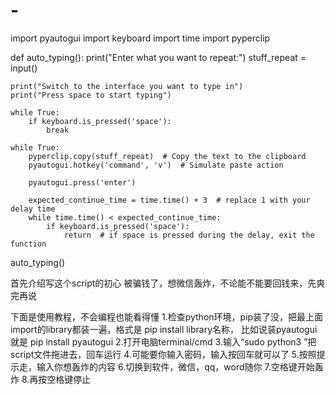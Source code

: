 # -
import pyautogui
import keyboard
import time
import pyperclip

def auto_typing():
    print("Enter what you want to repeat:")
    stuff_repeat = input()

    print("Switch to the interface you want to type in")
    print("Press space to start typing")

    while True:
        if keyboard.is_pressed('space'):
            break
    
    while True:
        pyperclip.copy(stuff_repeat)  # Copy the text to the clipboard
        pyautogui.hotkey('command', 'v')  # Simulate paste action

        pyautogui.press('enter')

        expected_continue_time = time.time() + 3  # replace 1 with your delay time
        while time.time() < expected_continue_time:
            if keyboard.is_pressed('space'):
                return  # if space is pressed during the delay, exit the function
                

auto_typing()


首先介绍写这个script的初心
被骗钱了，想微信轰炸，不论能不能要回钱来，先爽完再说

下面是使用教程，不会编程也能看得懂
1.检查python环境，pip装了没，把最上面import的library都装一遍，格式是 pip install library名称， 比如说装pyautogui就是 pip install pyautogui
2.打开电脑terminal/cmd
3.输入“sudo python3 ”把script文件拖进去，回车运行
4.可能要你输入密码，输入按回车就可以了
5.按照提示走，输入你想轰炸的内容
6.切换到软件，微信，qq，word随你
7.空格键开始轰炸
8.再按空格键停止
